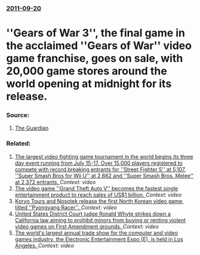 ### [2011-09-20](/news/2011/09/20/index.md)

# ''Gears of War 3'', the final game in the acclaimed ''Gears of War'' video game franchise, goes on sale, with 20,000 game stores around the world opening at midnight for its release. 




### Source:

1. [The Guardian](http://www.guardian.co.uk/technology/2011/sep/20/gears-of-war-3-launch)

### Related:

1. [  The largest video fighting game tournament in the world begins its three day event running from July 15-17. Over 15,000 players registered to compete with record breaking entrants for ''Street Fighter 5'' at 5,107, ''Super Smash Bros for Wii U'' at 2,662 and ''Super Smash Bros. Melee'' at 2,372 entrants. ](/news/2016/07/15/the-largest-video-fighting-game-tournament-in-the-world-begins-its-three-day-event-running-from-july-15a17-over-15-000-players-register.md) _Context: video_
2. [The video game ''Grand Theft Auto V'' becomes the fastest single entertainment product to reach sales of US$1 billion. ](/news/2013/09/20/the-video-game-grand-theft-auto-v-becomes-the-fastest-single-entertainment-product-to-reach-sales-of-us-1-billion.md) _Context: video_
3. [Koryo Tours and Nosotek release the first North Korean video game, titled ''Pyongyang Racer''. ](/news/2013/02/22/koryo-tours-and-nosotek-release-the-first-north-korean-video-game-titled-pyongyang-racer.md) _Context: video_
4. [ United States District Court judge Ronald Whyte strikes down a California law aiming to prohibit minors from buying or renting violent video games on First Amendment grounds. ](/news/2007/08/6/united-states-district-court-judge-ronald-whyte-strikes-down-a-california-law-aiming-to-prohibit-minors-from-buying-or-renting-violent-vide.md) _Context: video_
5. [ The world's largest annual trade show for the computer and video games industry, the Electronic Entertainment Expo (E), is held in Los Angeles. ](/news/2006/05/9/the-world-s-largest-annual-trade-show-for-the-computer-and-video-games-industry-the-electronic-entertainment-expo-e3-is-held-in-los-ang.md) _Context: video_

